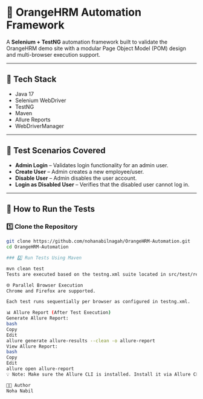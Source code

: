 # 🧪 OrangeHRM Automation Framework

A **Selenium + TestNG** automation framework built to validate the OrangeHRM demo site with a modular Page Object Model (POM) design and multi-browser execution support.

---

## 🚀 Tech Stack

- Java 17  
- Selenium WebDriver  
- TestNG  
- Maven  
- Allure Reports  
- WebDriverManager  

---

## 🧪 Test Scenarios Covered

- **Admin Login** – Validates login functionality for an admin user.  
- **Create User** – Admin creates a new employee/user.  
- **Disable User** – Admin disables the user account.  
- **Login as Disabled User** – Verifies that the disabled user cannot log in.  

---

## 🧭 How to Run the Tests

### 1️⃣ Clone the Repository

```bash
git clone https://github.com/nohanabilnagah/OrangeHRM-Automation.git
cd OrangeHRM-Automation

### 2️⃣ Run Tests Using Maven

mvn clean test
Tests are executed based on the testng.xml suite located in src/test/resources.

🌐 Parallel Browser Execution
Chrome and Firefox are supported.

Each test runs sequentially per browser as configured in testng.xml.

📊 Allure Report (After Test Execution)
Generate Allure Report:
bash
Copy
Edit
allure generate allure-results --clean -o allure-report
View Allure Report:
bash
Copy
Edit
allure open allure-report
💡 Note: Make sure the Allure CLI is installed. Install it via Allure CLI installation guide.

👩‍💻 Author
Noha Nabil
